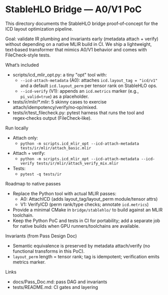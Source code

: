 # StableHLO Bridge — A0/V1 PoC

This directory documents the StableHLO bridge proof‑of‑concept for the ICD layout optimization pipeline.

Goal: validate IR plumbing and invariants early (metadata attach + verify) without depending on a native MLIR build in CI. We ship a lightweight, text‑based transformer that mimics A0/V1 behavior and comes with FileCheck‑style tests.

What’s included
- scripts/icd_mlir_opt.py: a tiny "opt" tool with:
  - `--icd-attach-metadata` (A0): attaches `icd.layout_tag = "icd/v1"` and a default `icd.layout_perm` per tensor rank on StableHLO ops.
  - `--icd-verify` (V1): appends an `icd.metrics` marker (e.g., `pi_valid=true`) as a placeholder.
- tests/ir/mlir/*.mlir: 5 skinny cases to exercise attach/idempotency/verify/no‑op/mixed.
- tests/ir/test_filecheck.py: pytest harness that runs the tool and regex‑checks output (FileCheck‑like).

Run locally
- Attach only:
  - `python -m scripts.icd_mlir_opt --icd-attach-metadata tests/ir/mlir/attach_basic.mlir`
- Attach + verify:
  - `python -m scripts.icd_mlir_opt --icd-attach-metadata --icd-verify tests/ir/mlir/attach_verify_mix.mlir`
- Tests:
  - `pytest -q tests/ir`

Roadmap to native passes
- Replace the Python tool with actual MLIR passes:
  - A0: AttachICD (adds layout_tag/layout_perm module/tensor attrs)
  - V1: VerifyICD (perm rank/type checks; annotate `icd.metrics`)
- Provide a minimal CMake in `bridge/stablehlo/` to build against an MLIR toolchain.
- Keep the Python PoC and tests in CI for portability; add a separate job for native builds when GPU runners/toolchains are available.

Invariants (from Pass Design Doc)
- Semantic equivalence is preserved by metadata attach/verify (no functional transforms in this PoC).
- `layout_perm` length = tensor rank; tag is idempotent; verification emits metrics marker.

Links
- docs/Pass_Doc.md: pass DAG and invariants
- tests/README.md: CI gates and layering

